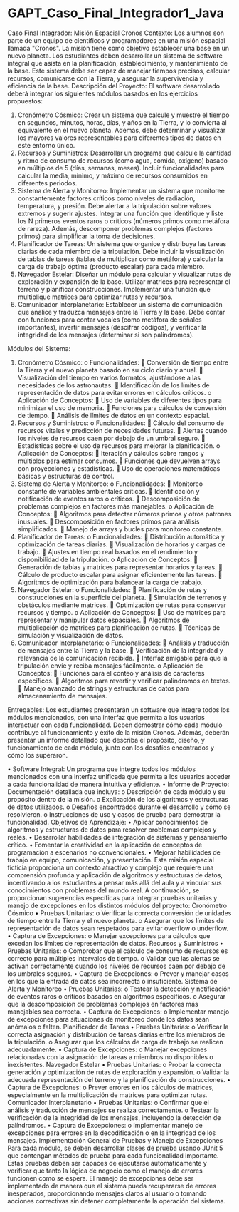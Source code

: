 

# GAPT_Caso_Final_Integrador1_Java


Caso Final Integrador: Misión Espacial Cronos
Contexto: Los alumnos son parte de un equipo de científicos y programadores en una misión espacial llamada "Cronos". La misión tiene como objetivo establecer una base en un nuevo planeta. Los estudiantes deben desarrollar un sistema de software integral que asista en la planificación, establecimiento, y mantenimiento de la base. Este sistema debe ser capaz de manejar tiempos precisos, calcular recursos, comunicarse con la Tierra, y asegurar la supervivencia y eficiencia de la base.
Descripción del Proyecto: El software desarrollado deberá integrar los siguientes módulos basados en los ejercicios propuestos:
1.	Cronómetro Cósmico: Crear un sistema que calcule y muestre el tiempo en segundos, minutos, horas, días, y años en la Tierra, y lo convierta al equivalente en el nuevo planeta. Además, debe determinar y visualizar los mayores valores representables para diferentes tipos de datos en este entorno único.
2.	Recursos y Suministros: Desarrollar un programa que calcule la cantidad y ritmo de consumo de recursos (como agua, comida, oxígeno) basado en múltiplos de 5 (días, semanas, meses). Incluir funcionalidades para calcular la media, mínimo, y máximo de recursos consumidos en diferentes periodos.
3.	Sistema de Alerta y Monitoreo: Implementar un sistema que monitoree constantemente factores críticos como niveles de radiación, temperatura, y presión. Debe alertar a la tripulación sobre valores extremos y sugerir ajustes. Integrar una función que identifique y liste los N primeros eventos raros o críticos (números primos como metáfora de rareza). Además, descomponer problemas complejos (factores primos) para simplificar la toma de decisiones.
4.	Planificador de Tareas: Un sistema que organice y distribuya las tareas diarias de cada miembro de la tripulación. Debe incluir la visualización de tablas de tareas (tablas de multiplicar como metáfora) y calcular la carga de trabajo óptima (producto escalar) para cada miembro.
5.	Navegador Estelar: Diseñar un módulo para calcular y visualizar rutas de exploración y expansión de la base. Utilizar matrices para representar el terreno y planificar construcciones. Implementar una función que multiplique matrices para optimizar rutas y recursos.
6.	Comunicador Interplanetario: Establecer un sistema de comunicación que analice y traduzca mensajes entre la Tierra y la base. Debe contar con funciones para contar vocales (como metáfora de señales importantes), invertir mensajes (descifrar códigos), y verificar la integridad de los mensajes (determinar si son palíndromos).


Módulos del Sistema:
1.	Cronómetro Cósmico:
o	Funcionalidades:
	Conversión de tiempo entre la Tierra y el nuevo planeta basado en su ciclo diario y anual.
	Visualización del tiempo en varios formatos, ajustándose a las necesidades de los astronautas.
	Identificación de los límites de representación de datos para evitar errores en cálculos críticos.
o	Aplicación de Conceptos:
	Uso de variables de diferentes tipos para minimizar el uso de memoria.
	Funciones para cálculos de conversión de tiempo.
	Análisis de límites de datos en un contexto espacial.
2.	Recursos y Suministros:
o	Funcionalidades:
	Cálculo del consumo de recursos vitales y predicción de necesidades futuras.
	Alertas cuando los niveles de recursos caen por debajo de un umbral seguro.
	Estadísticas sobre el uso de recursos para mejorar la planificación.
o	Aplicación de Conceptos:
	Iteración y cálculos sobre rangos y múltiplos para estimar consumos.
	Funciones que devuelven arrays con proyecciones y estadísticas.
	Uso de operaciones matemáticas básicas y estructuras de control.
3.	Sistema de Alerta y Monitoreo:
o	Funcionalidades:
	Monitoreo constante de variables ambientales críticas.
	Identificación y notificación de eventos raros o críticos.
	Descomposición de problemas complejos en factores más manejables.
o	Aplicación de Conceptos:
	Algoritmos para detectar números primos y otros patrones inusuales.
	Descomposición en factores primos para análisis simplificados.
	Manejo de arrays y bucles para monitoreo constante.
4.	Planificador de Tareas:
o	Funcionalidades:
	Distribución automática y optimización de tareas diarias.
	Visualización de horarios y cargas de trabajo.
	Ajustes en tiempo real basados en el rendimiento y disponibilidad de la tripulación.
o	Aplicación de Conceptos:
	Generación de tablas y matrices para representar horarios y tareas.
	Cálculo de producto escalar para asignar eficientemente las tareas.
	Algoritmos de optimización para balancear la carga de trabajo.
5.	Navegador Estelar:
o	Funcionalidades:
	Planificación de rutas y construcciones en la superficie del planeta.
	Simulación de terrenos y obstáculos mediante matrices.
	Optimización de rutas para conservar recursos y tiempo.
o	Aplicación de Conceptos:
	Uso de matrices para representar y manipular datos espaciales.
	Algoritmos de multiplicación de matrices para planificación de rutas.
	Técnicas de simulación y visualización de datos.
6.	Comunicador Interplanetario:
o	Funcionalidades:
	Análisis y traducción de mensajes entre la Tierra y la base.
	Verificación de la integridad y relevancia de la comunicación recibida.
	Interfaz amigable para que la tripulación envíe y reciba mensajes fácilmente.
o	Aplicación de Conceptos:
	Funciones para el conteo y análisis de caracteres específicos.
	Algoritmos para revertir y verificar palíndromos en textos.
	Manejo avanzado de strings y estructuras de datos para almacenamiento de mensajes.


Entregables: Los estudiantes presentarán un software que integre todos los módulos mencionados, con una interfaz que permita a los usuarios interactuar con cada funcionalidad. Deben demostrar cómo cada módulo contribuye al funcionamiento y éxito de la misión Cronos. Además, deberán presentar un informe detallado que describa el propósito, diseño, y funcionamiento de cada módulo, junto con los desafíos encontrados y cómo los superaron.


•	Software Integral: Un programa que integre todos los módulos mencionados con una interfaz unificada que permita a los usuarios acceder a cada funcionalidad de manera intuitiva y eficiente.
•	Informe de Proyecto: Documentación detallada que incluya:
o	Descripción de cada módulo y su propósito dentro de la misión.
o	Explicación de los algoritmos y estructuras de datos utilizados.
o	Desafíos encontrados durante el desarrollo y cómo se resolvieron.
o	Instrucciones de uso y casos de prueba para demostrar la funcionalidad.
Objetivos de Aprendizaje:
•	Aplicar conocimientos de algoritmos y estructuras de datos para resolver problemas complejos y reales.
•	Desarrollar habilidades de integración de sistemas y pensamiento crítico.
•	Fomentar la creatividad en la aplicación de conceptos de programación a escenarios no convencionales.
•	Mejorar habilidades de trabajo en equipo, comunicación, y presentación.
Esta misión espacial ficticia proporciona un contexto atractivo y complejo que requiere una comprensión profunda y aplicación de algoritmos y estructuras de datos, incentivando a los estudiantes a pensar más allá del aula y a vincular sus conocimientos con problemas del mundo real.
A continuación, se proporcionan sugerencias específicas para integrar pruebas unitarias y manejo de excepciones en los distintos módulos del proyecto:
Cronómetro Cósmico
•	Pruebas Unitarias:
o	Verificar la correcta conversión de unidades de tiempo entre la Tierra y el nuevo planeta.
o	Asegurar que los límites de representación de datos sean respetados para evitar overflow o underflow.
•	Captura de Excepciones:
o	Manejar excepciones para cálculos que excedan los límites de representación de datos.
Recursos y Suministros
•	Pruebas Unitarias:
o	Comprobar que el cálculo de consumo de recursos es correcto para múltiples intervalos de tiempo.
o	Validar que las alertas se activan correctamente cuando los niveles de recursos caen por debajo de los umbrales seguros.
•	Captura de Excepciones:
o	Prever y manejar casos en los que la entrada de datos sea incorrecta o insuficiente.
Sistema de Alerta y Monitoreo
•	Pruebas Unitarias:
o	Testear la detección y notificación de eventos raros o críticos basados en algoritmos específicos.
o	Asegurar que la descomposición de problemas complejos en factores más manejables sea correcta.
•	Captura de Excepciones:
o	Implementar manejo de excepciones para situaciones de monitoreo donde los datos sean anómalos o falten.
Planificador de Tareas
•	Pruebas Unitarias:
o	Verificar la correcta asignación y distribución de tareas diarias entre los miembros de la tripulación.
o	Asegurar que los cálculos de carga de trabajo se realicen adecuadamente.
•	Captura de Excepciones:
o	Manejar excepciones relacionadas con la asignación de tareas a miembros no disponibles o inexistentes.
Navegador Estelar
•	Pruebas Unitarias:
o	Probar la correcta generación y optimización de rutas de exploración y expansión.
o	Validar la adecuada representación del terreno y la planificación de construcciones.
•	Captura de Excepciones:
o	Prever errores en los cálculos de matrices, especialmente en la multiplicación de matrices para optimizar rutas.
Comunicador Interplanetario
•	Pruebas Unitarias:
o	Confirmar que el análisis y traducción de mensajes se realiza correctamente.
o	Testear la verificación de la integridad de los mensajes, incluyendo la detección de palíndromos.
•	Captura de Excepciones:
o	Implementar manejo de excepciones para errores en la decodificación o en la integridad de los mensajes.
Implementación General de Pruebas y Manejo de Excepciones
Para cada módulo, se deben desarrollar clases de prueba usando JUnit 5 que contengan métodos de prueba para cada funcionalidad importante. Estas pruebas deben ser capaces de ejecutarse automáticamente y verificar que tanto la lógica de negocio como el manejo de errores funcionen como se espera.
El manejo de excepciones debe ser implementado de manera que el sistema pueda recuperarse de errores inesperados, proporcionando mensajes claros al usuario o tomando acciones correctivas sin detener completamente la operación del sistema.

